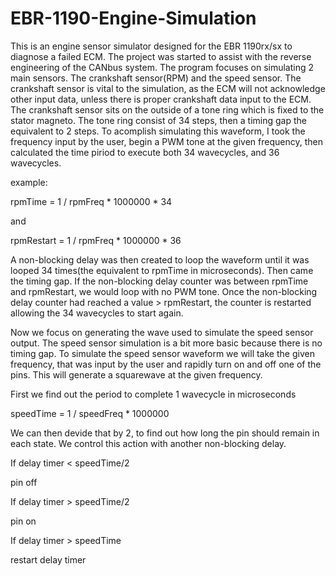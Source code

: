 # EBR-1190-Engine-Simulation
This is an engine sensor simulator designed for the EBR 1190rx/sx to diagnose a failed ECM. The project was started to assist with the reverse engineering of the CANbus system. The program focuses on simulating 2 main sensors. The crankshaft sensor(RPM) and the speed sensor. The crankshaft sensor is vital to the simulation, as the ECM will not acknowledge other input data, unless there is proper crankshaft data input to the ECM. The crankshaft sensor sits on the outside of a tone ring which is fixed to the stator magneto. The tone ring consist of 34 steps, then a timing gap the equivalent to 2 steps. To acomplish simulating this waveform, I took the frequency input by the user, begin a PWM tone at the given frequency, then calculated the time piriod to execute both 34 wavecycles, and 36 wavecycles.

example:

rpmTime = 1 / rpmFreq * 1000000 * 34

and

rpmRestart = 1 / rpmFreq * 1000000 * 36

A non-blocking delay was then created to loop the waveform until it was looped 34 times(the equivalent to rpmTime in microseconds). Then came the timing gap. If the non-blocking delay counter was between rpmTime and rpmRestart, we would loop with no PWM tone. Once the non-blocking delay counter had reached a value > rpmRestart, the counter is restarted allowing the 34 wavecycles to start again.

Now we focus on generating the wave used to simulate the speed sensor output. The speed sensor simulation is a bit more basic because there is no timing gap. To simulate the speed sensor waveform we will take the given frequency, that was input by the user and rapidly turn on and off one of the pins. This will generate a squarewave at the given frequency.

First we find out the period to complete 1 wavecycle in microseconds

speedTime = 1 / speedFreq * 1000000

We can then devide that by 2, to find out how long the pin should remain in each state. We control this action with another non-blocking delay. 

If delay timer < speedTime/2 

pin off

If delay timer > speedTime/2

pin on

If delay timer > speedTime

restart delay timer
